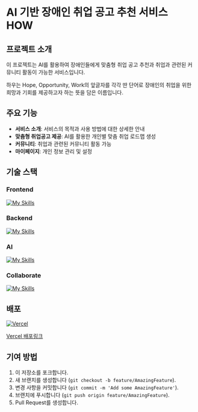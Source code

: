 # AI 기반 장애인 취업 공고 추천 서비스 HOW

## 프로젝트 소개

이 프로젝트는 AI를 활용하여 장애인들에게 맞춤형 취업 공고 추천과 취업과 관련된 커뮤니티 활동이 가능한 서비스입니다.

하우는 Hope, Opportunity, Work의 앞글자를 각각 딴 단어로 장애인의 취업을 위한 희망과 기회를 제공하고자 하는 뜻을 담은 이름입니다.

## 주요 기능

- **서비스 소개**: 서비스의 목적과 사용 방법에 대한 상세한 안내
- **맞춤형 취업공고 제공**: AI를 활용한 개인별 맞춤 취업 로드맵 생성
- **커뮤니티**: 취업과 관련된 커뮤니티 활동 가능
- **마이페이지**: 개인 정보 관리 및 설정

## 기술 스택

### Frontend
  
[![My Skills](https://skillicons.dev/icons?i=js,react,nextjs,tailwind,vite,vercel)](https://skillicons.dev)

### Backend
[![My Skills](https://skillicons.dev/icons?i=java,spring,mongodb,nginx)](https://skillicons.dev)
    
### AI
[![My Skills](https://skillicons.dev/icons?i=tensorflow)](https://skillicons.dev)

### Collaborate
[![My Skills](https://skillicons.dev/icons?i=git,github,discord,notion)](https://skillicons.dev)

## 배포
[![Vercel](https://img.shields.io/badge/vercel-%23000000.svg?style=for-the-badge&logo=vercel&logoColor=white)](https://how-fe.vercel.app)

[Vercel 배포링크](https://how-fe.vercel.app)

## 기여 방법

1. 이 저장소를 포크합니다.
2. 새 브랜치를 생성합니다 (`git checkout -b feature/AmazingFeature`).
3. 변경 사항을 커밋합니다 (`git commit -m 'Add some AmazingFeature'`).
4. 브랜치에 푸시합니다 (`git push origin feature/AmazingFeature`).
5. Pull Request를 생성합니다.

